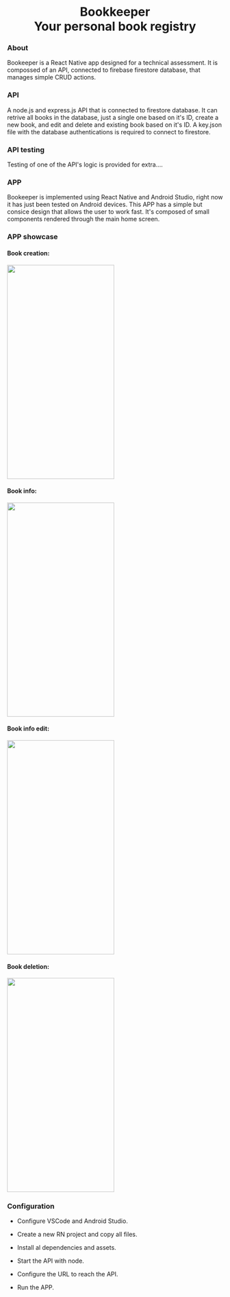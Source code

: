 <h1 align="center">Bookkeeper<br>Your personal book registry</h1>

<h3>About</h3>
Bookeeper is a React Native app designed for a technical assessment. It is compossed of an API, connected to firebase firestore database, that manages simple CRUD actions.

<h3>API</h3>
A node.js and express.js API that is connected to firestore database. It can retrive all books in the database, just a single one based on it's ID, create a new book, and edit and delete and existing book based on it's ID.
A key.json file with the database authentications is required to connect to firestore.

<h3>API testing</h3>
Testing of one of the API's logic is provided for extra....

<h3>APP</h3>
Bookeeper is implemented using React Native and Android Studio, right now it has just been tested on Android devices. This APP has a simple but consice design that allows the user to work fast. It's composed of small components rendered through the main home screen.

<h3>APP showcase</h3>

<h4>Book creation:</h4>
<img src="./Assets/create.gif" width="250" height="500"/>

<h4>Book info:</h4>
<img src="./Assets/info.gif" width="250" height="500"/>

<h4>Book info edit:</h4>
<img src="./Assets/update.gif" width="250" height="500"/>

<h4>Book deletion:</h4>
<img src="./Assets/delete.gif" width="250" height="500"/>

<h3>Configuration</h3>

- Configure VSCode and Android Studio.

- Create a new RN project and copy all files.

- Install al dependencies and assets.

- Start the API with node.

- Configure the URL to reach the API.

- Run the APP.
